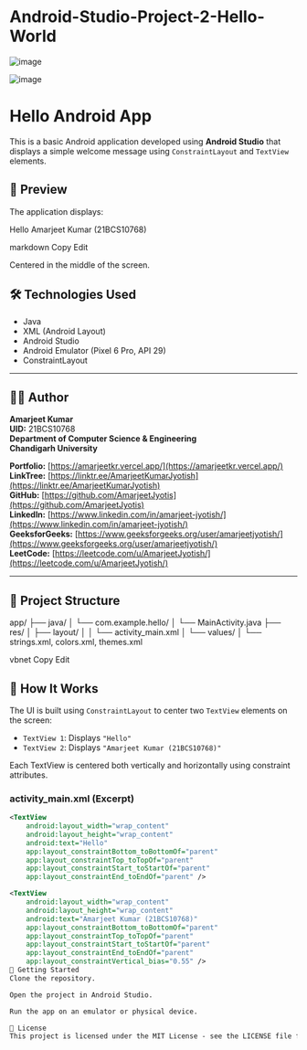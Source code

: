 # Android-Studio-Project-2-Hello-World

![image](https://github.com/user-attachments/assets/ea2fdd30-292a-4dc2-82b8-130b6b8abc8b)


![image](https://github.com/user-attachments/assets/90aa61f5-f9d4-4e79-a5d7-03c9f67b91b9)


# Hello Android App

This is a basic Android application developed using **Android Studio** that displays a simple welcome message using `ConstraintLayout` and `TextView` elements.

## 📱 Preview

The application displays:

Hello
Amarjeet Kumar (21BCS10768)

markdown
Copy
Edit

Centered in the middle of the screen.

## 🛠️ Technologies Used

- Java
- XML (Android Layout)
- Android Studio
- Android Emulator (Pixel 6 Pro, API 29)
- ConstraintLayout

---

## 🧑‍💻 Author

**Amarjeet Kumar**  
**UID:** 21BCS10768  
**Department of Computer Science & Engineering**  
**Chandigarh University**

**Portfolio:** [https://amarjeetkr.vercel.app/](https://amarjeetkr.vercel.app/)  
**LinkTree:** [https://linktr.ee/AmarjeetKumarJyotish](https://linktr.ee/AmarjeetKumarJyotish)  
**GitHub:** [https://github.com/AmarjeetJyotis](https://github.com/AmarjeetJyotis)  
**LinkedIn:** [https://www.linkedin.com/in/amarjeet-jyotish/](https://www.linkedin.com/in/amarjeet-jyotish/)  
**GeeksforGeeks:** [https://www.geeksforgeeks.org/user/amarjeetjyotish/](https://www.geeksforgeeks.org/user/amarjeetjyotish/)  
**LeetCode:** [https://leetcode.com/u/AmarjeetJyotish/](https://leetcode.com/u/AmarjeetJyotish/)


---

## 📂 Project Structure

app/
├── java/
│ └── com.example.hello/
│ └── MainActivity.java
├── res/
│ ├── layout/
│ │ └── activity_main.xml
│ └── values/
│ └── strings.xml, colors.xml, themes.xml

vbnet
Copy
Edit

## 🧾 How It Works

The UI is built using `ConstraintLayout` to center two `TextView` elements on the screen:

- `TextView 1`: Displays `"Hello"`
- `TextView 2`: Displays `"Amarjeet Kumar (21BCS10768)"`

Each TextView is centered both vertically and horizontally using constraint attributes.

### activity_main.xml (Excerpt)

```xml
<TextView
    android:layout_width="wrap_content"
    android:layout_height="wrap_content"
    android:text="Hello"
    app:layout_constraintBottom_toBottomOf="parent"
    app:layout_constraintTop_toTopOf="parent"
    app:layout_constraintStart_toStartOf="parent"
    app:layout_constraintEnd_toEndOf="parent" />

<TextView
    android:layout_width="wrap_content"
    android:layout_height="wrap_content"
    android:text="Amarjeet Kumar (21BCS10768)"
    app:layout_constraintBottom_toBottomOf="parent"
    app:layout_constraintTop_toTopOf="parent"
    app:layout_constraintStart_toStartOf="parent"
    app:layout_constraintEnd_toEndOf="parent"
    app:layout_constraintVertical_bias="0.55" />
🚀 Getting Started
Clone the repository.

Open the project in Android Studio.

Run the app on an emulator or physical device.

📄 License
This project is licensed under the MIT License - see the LICENSE file for details.

